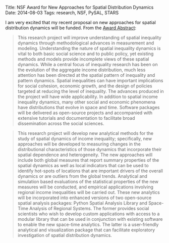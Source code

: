 Title: NSF Award for New Approaches for Spatial Distribution Dynamics
Date: 2014-08-03
Tags: research, NSF, PySAL, STARS


I am very excited that my recent proposal on new approaches for spatial distribution dynamics will be funded. From the [Award Abstract][nsf]:

>This research project will improve understanding of spatial inequality dynamics through methodological advances in measurement and modeling. Understanding the nature of spatial inequality dynamics is vital to both basic social science and to public policy, yet existing methods and models provide incomplete views of these spatial dynamics. While a central focus of inequality research has been on the evolution of the aggregate income distribution, much less attention has been directed at the spatial pattern of inequality and pattern dynamics. Spatial inequalities can have important implications for social cohesion, economic growth, and the design of policies targeted at reducing the level of inequality. The advances produced in the project will have wide applicability. In addition to spatial income inequality dynamics, many other social and economic phenomena have distributions that evolve in space and time. Software packages will be delivered as open-source projects and accompanied with extensive tutorials and documentation to facilitate broad dissemination across the social sciences.

>This research project will develop new analytical methods for the study of spatial dynamics of income inequality; specifically, new approaches will be developed to measuring changes in the distributional characteristics of those dynamics that incorporate their spatial dependence and heterogeneity. The new approaches will include both global measures that report summary properties of the spatial dynamics as well as local indicators that can be used to identify hot-spots of locations that are important drivers of the overall dynamics or are outliers from the global trends. Analytical and simulation based evaluations of the statistical properties of the new measures will be conducted, and empirical applications involving regional income inequalities will be carried out. These new analytics will be incorporated into enhanced versions of two open-source spatial analysis packages: Python Spatial Analysis Library and Space-Time Analysis of Regional Systems. The former provides social scientists who wish to develop custom applications with access to a modular library that can be used in conjunction with existing software to enable the new space-time analytics. The latter is a user-friendly analytical and visualization package that can facilitate exploratory investigation of spatial distribution dynamics.




[nsf]: http://www.nsf.gov/awardsearch/showAward?AWD_ID=1421935
